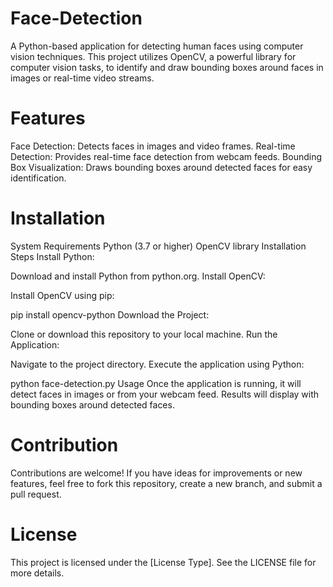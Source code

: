 # Face-Detection
A Python-based application for detecting human faces using computer vision techniques. This project utilizes OpenCV, a powerful library for computer vision tasks, to identify and draw bounding boxes around faces in images or real-time video streams.

# Features
Face Detection: Detects faces in images and video frames.
Real-time Detection: Provides real-time face detection from webcam feeds.
Bounding Box Visualization: Draws bounding boxes around detected faces for easy identification.

# Installation
System Requirements
Python (3.7 or higher)
OpenCV library
Installation Steps
Install Python:

Download and install Python from python.org.
Install OpenCV:

Install OpenCV using pip:

pip install opencv-python
Download the Project:

Clone or download this repository to your local machine.
Run the Application:

Navigate to the project directory.
Execute the application using Python:

python face-detection.py
Usage
Once the application is running, it will detect faces in images or from your webcam feed. Results will display with bounding boxes around detected faces.

# Contribution
Contributions are welcome! If you have ideas for improvements or new features, feel free to fork this repository, create a new branch, and submit a pull request.

# License
This project is licensed under the [License Type]. See the LICENSE file for more details.
